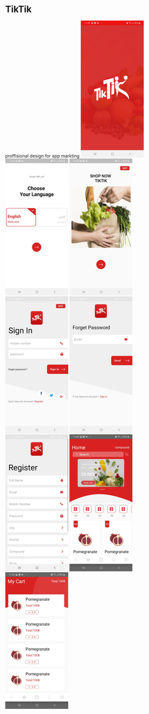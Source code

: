 # TikTik
 proffisional design for app markting
<img src="Screenshots/img1.jpg" width=200>
<img src="Screenshots/img2.jpg" width=200>
<img src="Screenshots/img3.jpg" width=200>
<img src="Screenshots/img4.jpg" width=200>
<img src="Screenshots/img5.jpg" width=200>
<img src="Screenshots/img6.jpg" width=200>
<img src="Screenshots/img7.jpg" width=200>
<img src="Screenshots/img8.jpg" width=200>
